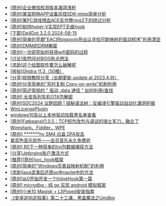 + [[原创]企业微信检测版本漏洞浅析](https://bbs.kanxue.com/thread-284796.htm)
+ [[原创]某宝购物APP设备风控SDK-mtop简单分析](https://bbs.kanxue.com/thread-284241.htm)
+ [[原创]某PC游戏残血ACE反作弊ring3下的绕过分析](https://bbs.kanxue.com/thread-284667.htm)
+ [[原创]劫持hyper-V实现EPT无痕hook](https://bbs.kanxue.com/thread-274416.htm)
+ [[下载]De4Dot 3.2.0 2024-08-15](https://bbs.kanxue.com/thread-285295.htm)
+ [[原创]简单的早期"EAC将bigpools导出以寻找可能映射的驱动程序"利用清空](https://bbs.kanxue.com/thread-285355.htm)
+ [[原创]DMM的DRM解密](https://bbs.kanxue.com/thread-264220.htm)
+ [[原创]一次研究如何获得wifi密码的过程](https://bbs.kanxue.com/thread-285383.htm)
+ [[讨论]突然间对BIOS有点想法](https://bbs.kanxue.com/thread-285321.htm)
+ [[求助]这个绘图软件要怎么破解呢](https://bbs.kanxue.com/thread-285422.htm)
+ [[转帖]Ghidra 11.3（50楼）](https://bbs.kanxue.com/thread-270738.htm)
+ [[分享]视频教程分享（长期更新  update at  2023.4.9)）](https://bbs.kanxue.com/thread-274266.htm)
+ [[原创]分享简单的"写时复制 Copy-on-write"机制利用](https://bbs.kanxue.com/thread-285331.htm)
+ [[原创]简述常规的 " 驱动 .data 通信 " 如何利用/查找](https://bbs.kanxue.com/thread-285348.htm)
+ [[原创]  长安系列车机OTA包解密](https://bbs.kanxue.com/thread-285256.htm)
+ [[原创]SDC2024 议题回顾 | 探秘语法树：反编译引擎驱动自动化漏洞挖掘](https://bbs.kanxue.com/thread-284318.htm)
+ [WinLicensePlugin](https://bbs.kanxue.com/thread-285401.htm)
+ [windows10及以上本地驱动加载黑名单查看](https://bbs.kanxue.com/thread-273316.htm)
+ [[原创]FatbeansV1.0.5：TCP抓包改包与调试的瑞士军刀，融合了Wireshark、Fiddler、WPE](https://bbs.kanxue.com/thread-284571.htm)
+ [[原创] *******hy SM4 白盒 DFA攻击](https://bbs.kanxue.com/thread-285313.htm)
+ [某蓝色音乐软件——会员音乐永久免费听](https://bbs.kanxue.com/thread-285062.htm)
+ [[原创] R0下一种简单的Irp包数据捕获方法](https://bbs.kanxue.com/thread-285317.htm)
+ [[分享]Jetbrains账户激活方式](https://bbs.kanxue.com/thread-284298.htm)
+ [[推荐][原创]svc_hook框架](https://bbs.kanxue.com/thread-284713.htm)
+ [[原创]简单的"Windows页表自映射机制"的利用](https://bbs.kanxue.com/thread-285332.htm)
+ [[求助]java混淆后还原so中navite中的方法](https://bbs.kanxue.com/thread-285439.htm)
+ [[原创]从0开始开发一个InlineHook第一篇](https://bbs.kanxue.com/thread-284689.htm)
+ [[原创] microdbg - 纯 go 实现 android 模拟框架](https://bbs.kanxue.com/thread-285377.htm)
+ [[原创]小米10 Magisk + LSPosed安装指南](https://bbs.kanxue.com/thread-285114.htm)
+ [《安卓逆向这档事》第二十三课、黑盒魔法之Unidbg](https://bbs.kanxue.com/thread-285073.htm)
